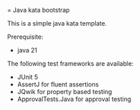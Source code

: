 = Java kata bootstrap

This is a simple java kata template.

Prerequisite:
- java 21

The following test frameworks are available:
- JUnit 5
- AssertJ for fluent assertions
- JQwik for property based testing
- ApprovalTests.Java for approval testing